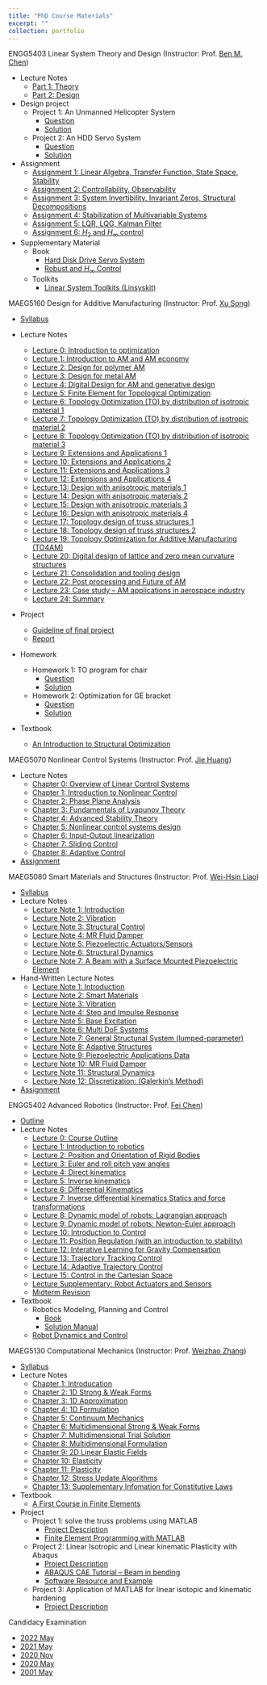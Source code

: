 ```yaml
---
title: "PhD Course Materials"
excerpt: ""
collection: portfolio
---
```


ENGG5403 Linear System Theory and Design (Instructor: Prof. [Ben M. Chen](http://www.mae.cuhk.edu.hk/~bmchen/))
* Lecture Notes
  * [Part 1: Theory](http://Liuchao-JIN.github.io/files/course_materials/graduate_course/ENGG5403/LectureNotePart1.pdf)
  * [Part 2: Design](http://Liuchao-JIN.github.io/files/course_materials/graduate_course/ENGG5403/LectureNotePart2.pdf)
* Design project
  * Project 1: An Unmanned Helicopter System
    * [Question](http://Liuchao-JIN.github.io/files/course_materials/graduate_course/ENGG5403/DP1.pdf)
    * [Solution](http://Liuchao-JIN.github.io/files/course_materials/graduate_course/ENGG5403/Design_Project__1.pdf)
  * Project 2: An HDD Servo System
    * [Question](http://Liuchao-JIN.github.io/files/course_materials/graduate_course/ENGG5403/DP2.pdf)
    * [Solution](http://Liuchao-JIN.github.io/files/course_materials/graduate_course/ENGG5403/Design_Project__2.pdf)
* Assignment
  * [Assignment 1: Linear Algebra, Transfer Function, State Space, Stability](http://Liuchao-JIN.github.io/files/course_materials/graduate_course/ENGG5403/ENGG5403_Assignment__1.pdf)
  * [Assignment 2: Controllability, Observability](http://Liuchao-JIN.github.io/files/course_materials/graduate_course/ENGG5403/ENGG5403_Assignment__2.pdf)
  * [Assignment 3: System Invertibility, Invariant Zeros, Structural Decompositions](http://Liuchao-JIN.github.io/files/course_materials/graduate_course/ENGG5403/ENGG5403_Assignment__3.pdf)
  * [Assignment 4: Stabilization of Multivariable Systems](http://Liuchao-JIN.github.io/files/course_materials/graduate_course/ENGG5403/ENGG5403_Assignment__4.pdf)
  * [Assignment 5: LQR, LQG, Kalman Filter](http://Liuchao-JIN.github.io/files/course_materials/graduate_course/ENGG5403/ENGG5403_Assignment__5.pdf)
  * [Assignment 6: $H_{2}$ and $H_{\infty}$ control](http://Liuchao-JIN.github.io/files/course_materials/graduate_course/ENGG5403/ENGG5403_Assignment__6.pdf)
* Supplementary Material
  * Book
    * [Hard Disk Drive Servo System](http://Liuchao-JIN.github.io/files/course_materials/graduate_course/ENGG5403/Hard_disk_drive_servo_system.pdf)
    * [Robust and $H_{\infty}$ Control](http://Liuchao-JIN.github.io/files/course_materials/graduate_course/ENGG5403/Robust_and_H_Infinity_Control.pdf)
  * Toolkits
    * [Linear System Toolkits (Linsyskit)](https://github.com/Liuchao-JIN/Liuchao-JIN.github.io/tree/main/files/course_materials/graduate_course/ENGG5403/Linsyskit)

MAEG5160 Design for Additive Manufacturing (Instructor: Prof. [Xu Song](https://www4.mae.cuhk.edu.hk/peoples/song-xu/))
* [Syllabus](http://Liuchao-JIN.github.io/files/course_materials/graduate_course/MAEG5160/syllabus.pdf)
* Lecture Notes
  * [Lecture 0: Introduction to optimization](http://Liuchao-JIN.github.io/files/course_materials/graduate_course/MAEG5160/Lecture_0_Intro_to_optimisation.pdf)
  * [Lecture 1: Introduction to AM and AM economy](http://Liuchao-JIN.github.io/files/course_materials/graduate_course/MAEG5160/Lecture_1_Introduction_SX_2023.pdf)
  * [Lecture 2: Design for polymer AM](http://Liuchao-JIN.github.io/files/course_materials/graduate_course/MAEG5160/Lecture_2_Design_for_polymer_AM.pdf)
  * [Lecture 3: Design for metal AM](http://Liuchao-JIN.github.io/files/course_materials/graduate_course/MAEG5160/Lecture_3_Design_for_metal_AM.pdf)
  * [Lecture 4: Digital Design for AM and generative design](http://Liuchao-JIN.github.io/files/course_materials/graduate_course/MAEG5160/Lecture_4_Digital_Design_for_AM.pdf)
  * [Lecture 5: Finite Element for Topological Optimization](http://Liuchao-JIN.github.io/files/course_materials/graduate_course/MAEG5160/Lecture_5_Finite_Element_for_Topo.pdf)
  * [Lecture 6: Topology Optimization (TO) by distribution of isotropic material 1](http://Liuchao-JIN.github.io/files/course_materials/graduate_course/MAEG5160/Lecture_6_TO_iso.pdf)
  * [Lecture 7: Topology Optimization (TO) by distribution of isotropic material 2](http://Liuchao-JIN.github.io/files/course_materials/graduate_course/MAEG5160/Lecture_7_TO_iso_con.pdf)
  * [Lecture 8: Topology Optimization (TO) by distribution of isotropic material 3](http://Liuchao-JIN.github.io/files/course_materials/graduate_course/MAEG5160/Lecture_8_TO_iso_con_2.pdf)
  * [Lecture 9: Extensions and Applications 1](http://Liuchao-JIN.github.io/files/course_materials/graduate_course/MAEG5160/Lecture_9_applications.pdf)
  * [Lecture 10: Extensions and Applications 2](http://Liuchao-JIN.github.io/files/course_materials/graduate_course/MAEG5160/Lecture_10_applications_con.pdf)
  * [Lecture 11: Extensions and Applications 3](http://Liuchao-JIN.github.io/files/course_materials/graduate_course/MAEG5160/Lecture_11_app_con_2.pdf)
  * [Lecture 12: Extensions and Applications 4](http://Liuchao-JIN.github.io/files/course_materials/graduate_course/MAEG5160/Lecture_12_app_con_3.pdf)
  * [Lecture 13: Design with anisotropic materials 1](http://Liuchao-JIN.github.io/files/course_materials/graduate_course/MAEG5160/Lecture_13_aniso.pdf)
  * [Lecture 14: Design with anisotropic materials 2](http://Liuchao-JIN.github.io/files/course_materials/graduate_course/MAEG5160/Lecture_14_aniso_2.pdf)
  * [Lecture 15: Design with anisotropic materials 3](http://Liuchao-JIN.github.io/files/course_materials/graduate_course/MAEG5160/Lecture_15_aniso_3.pdf)
  * [Lecture 16: Design with anisotropic materials 4](http://Liuchao-JIN.github.io/files/course_materials/graduate_course/MAEG5160/Lecture_16_aniso_4.pdf)
  * [Lecture 17: Topology design of truss structures 1](http://Liuchao-JIN.github.io/files/course_materials/graduate_course/MAEG5160/Lecture_17_truss.pdf)
  * [Lecture 18: Topology design of truss structures 2](http://Liuchao-JIN.github.io/files/course_materials/graduate_course/MAEG5160/Lecture_18_truss_2.pdf)
  * [Lecture 19: Topology Optimization for Additive Manufacturing (TO4AM)](http://Liuchao-JIN.github.io/files/course_materials/graduate_course/MAEG5160/Lecture_19_TO4AM.pdf)
  * [Lecture 20: Digital design of lattice and zero mean curvature structures](http://Liuchao-JIN.github.io/files/course_materials/graduate_course/MAEG5160/Lecture_20_Lattice.pdf)
  * [Lecture 21: Consolidation and tooling design](http://Liuchao-JIN.github.io/files/course_materials/graduate_course/MAEG5160/Lecture_21_Consolidation_and_tooling_design.pdf)
  * [Lecture 22: Post processing and Future of AM](http://Liuchao-JIN.github.io/files/course_materials/graduate_course/MAEG5160/Lecture_22_Post-processing_Future_outlook.pdf)
  * [Lecture 23: Case study – AM applications in aerospace industry](http://Liuchao-JIN.github.io/files/course_materials/graduate_course/MAEG5160/Lecture_23_Case-study-AM-in-aerospace.pdf)
  * [Lecture 24: Summary](http://Liuchao-JIN.github.io/files/course_materials/graduate_course/MAEG5160/Lecture_24_Summary.pdf)
* Project
  * [Guideline of final project](http://Liuchao-JIN.github.io/files/course_materials/graduate_course/MAEG5160/Guideline_of_final_project.pdf)
  * [Report](http://Liuchao-JIN.github.io/files/course_materials/graduate_course/MAEG5160/MAEG5160_Final_Project.pdf)


  <!-- * [Demo video of final project](http://Liuchao-JIN.github.io/files/course_materials/graduate_course/MAEG5160/demo_of_final_project.mp4) -->

* Homework
  * Homework 1: TO program for chair
    * [Question](http://Liuchao-JIN.github.io/files/course_materials/graduate_course/MAEG5160/Homework_1.pdf)
    * [Solution](http://Liuchao-JIN.github.io/files/course_materials/graduate_course/MAEG5160/Assignment__1.pdf)
  * Homework 2: Optimization for GE bracket
    * [Question](http://Liuchao-JIN.github.io/files/course_materials/graduate_course/MAEG5160/Homework_2.pdf)
    * [Solution](http://Liuchao-JIN.github.io/files/course_materials/graduate_course/MAEG5160/Assignment__2.pdf)
* Textbook
  * [An Introduction to Structural Optimization](http://Liuchao-JIN.github.io/files/course_materials/graduate_course/MAEG5160/christensen2008an.pdf)



MAEG5070 Nonlinear Control Systems (Instructor: Prof. [Jie Huang](https://www4.mae.cuhk.edu.hk/peoples/huang-jie/))
* Lecture Notes
  * [Chapter 0: Overview of Linear Control Systems](http://Liuchao-JIN.github.io/files/course_materials/graduate_course/MAEG5070/chapter0.pdf)
  * [Chapter 1: Introduction to Nonlinear Control](http://Liuchao-JIN.github.io/files/course_materials/graduate_course/MAEG5070/chapter1.pdf)
  * [Chapter 2: Phase Plane Analysis](http://Liuchao-JIN.github.io/files/course_materials/graduate_course/MAEG5070/chapter2.pdf)
  * [Chapter 3: Fundamentals of Lyapunov Theory](http://Liuchao-JIN.github.io/files/course_materials/graduate_course/MAEG5070/chapter3.pdf)
  * [Chapter 4: Advanced Stability Theory](http://Liuchao-JIN.github.io/files/course_materials/graduate_course/MAEG5070/chapter4.pdf)
  * [Chapter 5: Nonlinear control systems design](http://Liuchao-JIN.github.io/files/course_materials/graduate_course/MAEG5070/chapter5.pdf)
  * [Chapter 6: Input-Output linearization](http://Liuchao-JIN.github.io/files/course_materials/graduate_course/MAEG5070/chapter6.pdf)
  * [Chapter 7: Sliding Control](http://Liuchao-JIN.github.io/files/course_materials/graduate_course/MAEG5070/chapter7.pdf)
  * [Chapter 8: Adaptive Control](http://Liuchao-JIN.github.io/files/course_materials/graduate_course/MAEG5070/chapter8.pdf)
* [Assignment](http://Liuchao-JIN.github.io/files/course_materials/graduate_course/MAEG5070/MAEG5070_Assignment.pdf)


MAEG5080 Smart Materials and Structures (Instructor: Prof. [Wei-Hsin Liao](https://www4.mae.cuhk.edu.hk/peoples/liao-wei-hsin/))
* [Syllabus](http://Liuchao-JIN.github.io/files/course_materials/graduate_course/MAEG5080/MAEG5080_syllabus.pdf)
* Lecture Notes
  * [Lecture Note 1: Introduction](http://Liuchao-JIN.github.io/files/course_materials/graduate_course/MAEG5080/Notes1.pdf)
  * [Lecture Note 2: Vibration](http://Liuchao-JIN.github.io/files/course_materials/graduate_course/MAEG5080/Notes2.pdf)
  * [Lecture Note 3: Structural Control](http://Liuchao-JIN.github.io/files/course_materials/graduate_course/MAEG5080/Notes3.pdf)
  * [Lecture Note 4: MR Fluid Damper](http://Liuchao-JIN.github.io/files/course_materials/graduate_course/MAEG5080/Notes4.pdf)
  * [Lecture Note 5: Piezoelectric Actuators/Sensors](http://Liuchao-JIN.github.io/files/course_materials/graduate_course/MAEG5080/Notes5.pdf)
  * [Lecture Note 6: Structural Dynamics](http://Liuchao-JIN.github.io/files/course_materials/graduate_course/MAEG5080/Notes6.pdf)
  * [Lecture Note 7: A Beam with a Surface Mounted Piezoelectric Element](http://Liuchao-JIN.github.io/files/course_materials/graduate_course/MAEG5080/Notes7.pdf)
* Hand-Written Lecture Notes
  * [Lecture Note 1: Introduction](http://Liuchao-JIN.github.io/files/course_materials/graduate_course/MAEG5080/Lecture_Note_01.pdf)
  * [Lecture Note 2: Smart Materials](http://Liuchao-JIN.github.io/files/course_materials/graduate_course/MAEG5080/Lecture_Note_02.pdf)
  * [Lecture Note 3: Vibration](http://Liuchao-JIN.github.io/files/course_materials/graduate_course/MAEG5080/Lecture_Note_03.pdf)
  * [Lecture Note 4: Step and Impulse Response](http://Liuchao-JIN.github.io/files/course_materials/graduate_course/MAEG5080/Lecture_Note_04.pdf)
  * [Lecture Note 5: Base Excitation](http://Liuchao-JIN.github.io/files/course_materials/graduate_course/MAEG5080/Lecture_Note_05.pdf)
  * [Lecture Note 6: Multi DoF Systems](http://Liuchao-JIN.github.io/files/course_materials/graduate_course/MAEG5080/Lecture_Note_06.pdf)
  * [Lecture Note 7: General Structunal System (lumped-parameter)](http://Liuchao-JIN.github.io/files/course_materials/graduate_course/MAEG5080/Lecture_Note_07.pdf)
  * [Lecture Note 8: Adaptive Structures](http://Liuchao-JIN.github.io/files/course_materials/graduate_course/MAEG5080/Lecture_Note_08.pdf)
  * [Lecture Note 9: Piezoelectric Applications Data](http://Liuchao-JIN.github.io/files/course_materials/graduate_course/MAEG5080/Lecture_Note_09.pdf)
  * [Lecture Note 10: MR Fluid Damper](http://Liuchao-JIN.github.io/files/course_materials/graduate_course/MAEG5080/Lecture_Note_10.pdf)
  * [Lecture Note 11: Structural Dynamics](http://Liuchao-JIN.github.io/files/course_materials/graduate_course/MAEG5080/Lecture_Note_11.pdf)
  * [Lecture Note 12: Discretization: (Galerkin’s Method)](http://Liuchao-JIN.github.io/files/course_materials/graduate_course/MAEG5080/Lecture_Note_12.pdf)
* [Assignment](http://Liuchao-JIN.github.io/files/course_materials/graduate_course/MAEG5080/MAEG5080_Assignment.pdf)

ENGG5402 Advanced Robotics (Instructor: Prof. [Fei Chen](https://www4.mae.cuhk.edu.hk/peoples/chen-fei/))
* [Outline](http://Liuchao-JIN.github.io/files/course_materials/graduate_course/ENGG5402/ENGG5402_AdvancedRobotics_Outline_Y2223_T2v4.pdf)
* Lecture Notes
  * [Lecture 0: Course Outline](http://Liuchao-JIN.github.io/files/course_materials/graduate_course/ENGG5402/L0.pdf)
  * [Lecture 1: Introduction to robotics](http://Liuchao-JIN.github.io/files/course_materials/graduate_course/ENGG5402/L1.pdf)
  * [Lecture 2: Position and Orientation of Rigid Bodies](http://Liuchao-JIN.github.io/files/course_materials/graduate_course/ENGG5402/L2.pdf)
  * [Lecture 3: Euler and roll pitch yaw angles](http://Liuchao-JIN.github.io/files/course_materials/graduate_course/ENGG5402/L3.pdf)
  * [Lecture 4: Direct kinematics](http://Liuchao-JIN.github.io/files/course_materials/graduate_course/ENGG5402/L4.pdf)
  * [Lecture 5: Inverse kinematics](http://Liuchao-JIN.github.io/files/course_materials/graduate_course/ENGG5402/L5.pdf)
  * [Lecture 6: Differential Kinematics](http://Liuchao-JIN.github.io/files/course_materials/graduate_course/ENGG5402/L6.pdf)
  * [Lecture 7: Inverse differential kinematics Statics and force transformations](http://Liuchao-JIN.github.io/files/course_materials/graduate_course/ENGG5402/L7.pdf)
  * [Lecture 8: Dynamic model of robots: Lagrangian approach](http://Liuchao-JIN.github.io/files/course_materials/graduate_course/ENGG5402/L8.pdf)
  * [Lecture 9: Dynamic model of robots: Newton-Euler approach](http://Liuchao-JIN.github.io/files/course_materials/graduate_course/ENGG5402/L9.pdf)
  * [Lecture 10: Introduction to Control](http://Liuchao-JIN.github.io/files/course_materials/graduate_course/ENGG5402/L10.pdf)
  * [Lecture 11: Position Regulation (with an introduction to stability)](http://Liuchao-JIN.github.io/files/course_materials/graduate_course/ENGG5402/L11.pdf)
  * [Lecture 12: Interative Learning for Gravity Compensation](http://Liuchao-JIN.github.io/files/course_materials/graduate_course/ENGG5402/L12.pdf)
  * [Lecture 13: Trajectory Tracking Control](http://Liuchao-JIN.github.io/files/course_materials/graduate_course/ENGG5402/L13.pdf)
  * [Lecture 14: Adaptive Trajectory Control](http://Liuchao-JIN.github.io/files/course_materials/graduate_course/ENGG5402/L14.pdf)
  * [Lecture 15: Control in the Cartesian Space](http://Liuchao-JIN.github.io/files/course_materials/graduate_course/ENGG5402/L15.pdf)
  * [Lecture Supplementary: Robot Actuators and Sensors](http://Liuchao-JIN.github.io/files/course_materials/graduate_course/ENGG5402/LS.pdf)
  * [Midterm Revision](http://Liuchao-JIN.github.io/files/course_materials/graduate_course/ENGG5402/16_3_23revision.pdf)
* Textbook
  * Robotics Modeling, Planning and Control
    * [Book](http://Liuchao-JIN.github.io/files/course_materials/graduate_course/ENGG5402/siciliano2009robotics.pdf)
    * [Solution Manual](http://Liuchao-JIN.github.io/files/course_materials/graduate_course/ENGG5402/siciliano2009robotics_solution.pdf)
  * [Robot Dynamics and Control](http://Liuchao-JIN.github.io/files/course_materials/graduate_course/ENGG5402/spong2004robot.pdf)


MAEG5130 Computational Mechanics (Instructor: Prof. [Weizhao Zhang](https://www4.mae.cuhk.edu.hk/peoples/zhang-weizhao/))
* [Syllabus](http://Liuchao-JIN.github.io/files/course_materials/graduate_course/MAEG5130/syllabus.pdf)
* Lecture Notes
  * [Chapter 1: Introducation](http://Liuchao-JIN.github.io/files/course_materials/graduate_course/MAEG5130/Ch1.pdf)
  * [Chapter 2: 1D Strong & Weak Forms](http://Liuchao-JIN.github.io/files/course_materials/graduate_course/MAEG5130/Ch2.pdf)
  * [Chapter 3: 1D Approximation](http://Liuchao-JIN.github.io/files/course_materials/graduate_course/MAEG5130/Ch3.pdf)
  * [Chapter 4: 1D Formulation](http://Liuchao-JIN.github.io/files/course_materials/graduate_course/MAEG5130/Ch4.pdf)
  * [Chapter 5: Continuum Mechanics](http://Liuchao-JIN.github.io/files/course_materials/graduate_course/MAEG5130/Ch5.pdf)
  * [Chapter 6: Multidimensional Strong & Weak Forms](http://Liuchao-JIN.github.io/files/course_materials/graduate_course/MAEG5130/Ch6.pdf)
  * [Chapter 7: Multidimensional Trial Solution](http://Liuchao-JIN.github.io/files/course_materials/graduate_course/MAEG5130/Ch7.pdf)
  * [Chapter 8: Multidimensional Formulation](http://Liuchao-JIN.github.io/files/course_materials/graduate_course/MAEG5130/Ch8.pdf)
  * [Chapter 9: 2D Linear Elastic Fields](http://Liuchao-JIN.github.io/files/course_materials/graduate_course/MAEG5130/Ch9.pdf)
  * [Chapter 10: Elasticity](http://Liuchao-JIN.github.io/files/course_materials/graduate_course/MAEG5130/Ch10.pdf)
  * [Chapter 11: Plasticity](http://Liuchao-JIN.github.io/files/course_materials/graduate_course/MAEG5130/Ch11.pdf)
  * [Chapter 12: Stress Update Algorithms](http://Liuchao-JIN.github.io/files/course_materials/graduate_course/MAEG5130/Ch12.pdf)
  * [Chapter 13: Supplementary Infomation for Constitutive Laws](http://Liuchao-JIN.github.io/files/course_materials/graduate_course/MAEG5130/Ch13.pdf)
* Textbook
  * [A First Course in Finite Elements](http://Liuchao-JIN.github.io/files/course_materials/graduate_course/MAEG5130/A_First_Course_in_Finite_Elements.pdf)
* Project
  * Project 1: solve the truss problems using MATLAB
    * [Project Description](http://Liuchao-JIN.github.io/files/course_materials/graduate_course/MAEG5130/Project_1_Description.pdf)
    * [Finite Element Programming with MATLAB](http://Liuchao-JIN.github.io/files/course_materials/graduate_course/MAEG5130/afirstcourseinfiniteelements-ch12-matlab.pdf)
  * Project 2: Linear Isotropic and Linear kinematic Plasticity with Abaqus
    * [Project Description](http://Liuchao-JIN.github.io/files/course_materials/graduate_course/MAEG5130/Project_2_Description.pdf)
    * [ABAQUS CAE Tutorial – Beam in bending](http://Liuchao-JIN.github.io/files/course_materials/graduate_course/MAEG5130/ABAQUS_CAE_Tutorial.pdf)
    * [Software Resource and Example](http://Liuchao-JIN.github.io/files/course_materials/graduate_course/MAEG5130/Software_Resource_and_Example.pdf)
  * Project 3: Application of MATLAB for linear isotopic and kinematic hardening
    * [Project Description](http://Liuchao-JIN.github.io/files/course_materials/graduate_course/MAEG5130/Project_3_Description.pdf)


Candidacy Examination
* [2022 May](http://Liuchao-JIN.github.io/files/course_materials/graduate_course/Candidacy_Examination/22_May.pdf)
* [2021 May](http://Liuchao-JIN.github.io/files/course_materials/graduate_course/Candidacy_Examination/21_May.pdf)
* [2020 Nov](http://Liuchao-JIN.github.io/files/course_materials/graduate_course/Candidacy_Examination/20_Nov.pdf)
* [2020 May](http://Liuchao-JIN.github.io/files/course_materials/graduate_course/Candidacy_Examination/20_May.pdf)
* [2001 May](http://Liuchao-JIN.github.io/files/course_materials/graduate_course/Candidacy_Examination/01_May.pdf)

